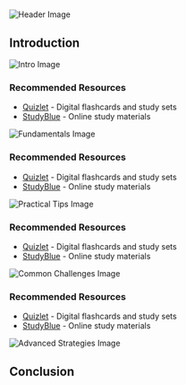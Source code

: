 # 


![Header Image](https://fal.media/files/penguin/XR_OYsy59WdoF1gVf5c9Q.png)

## Introduction


![Intro Image](https://fal.media/files/zebra/uKuOJ84oMObeXi_tyQYpe.png)



### Recommended Resources
- [Quizlet](https://quizlet.com/) - Digital flashcards and study sets
- [StudyBlue](https://www.studyblue.com/) - Online study materials


![Fundamentals Image](https://fal.media/files/kangaroo/aybYEXHA4M1CjtRGR5MOc.png)



### Recommended Resources
- [Quizlet](https://quizlet.com/) - Digital flashcards and study sets
- [StudyBlue](https://www.studyblue.com/) - Online study materials


![Practical Tips Image](https://fal.media/files/penguin/KqLPehQt_i3jUp8IKK55T.png)



### Recommended Resources
- [Quizlet](https://quizlet.com/) - Digital flashcards and study sets
- [StudyBlue](https://www.studyblue.com/) - Online study materials


![Common Challenges Image](https://fal.media/files/tiger/4Ku6cCG18PvOhiHnysQSm.png)



### Recommended Resources
- [Quizlet](https://quizlet.com/) - Digital flashcards and study sets
- [StudyBlue](https://www.studyblue.com/) - Online study materials


![Advanced Strategies Image](https://fal.media/files/tiger/loAXZ380SuZL_lwm8zys8.png)

## Conclusion

